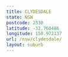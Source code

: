 ```yaml
---
title: CLYDESDALE
state: NSW
postcode: 2330
latitude: -32.760486
longitude: 150.972137
url: /nsw/clydesdale/
layout: suburb
---
```

